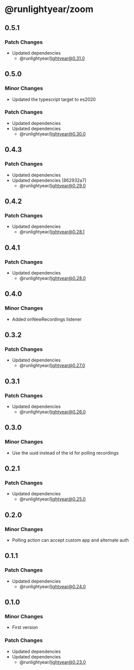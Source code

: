# @runlightyear/zoom

## 0.5.1

### Patch Changes

- Updated dependencies
  - @runlightyear/lightyear@0.31.0

## 0.5.0

### Minor Changes

- Updated the typescript target to es2020

### Patch Changes

- Updated dependencies
- Updated dependencies
  - @runlightyear/lightyear@0.30.0

## 0.4.3

### Patch Changes

- Updated dependencies
- Updated dependencies [862932a7]
  - @runlightyear/lightyear@0.29.0

## 0.4.2

### Patch Changes

- Updated dependencies
  - @runlightyear/lightyear@0.28.1

## 0.4.1

### Patch Changes

- Updated dependencies
  - @runlightyear/lightyear@0.28.0

## 0.4.0

### Minor Changes

- Added onNewRecordings listener

## 0.3.2

### Patch Changes

- Updated dependencies
  - @runlightyear/lightyear@0.27.0

## 0.3.1

### Patch Changes

- Updated dependencies
  - @runlightyear/lightyear@0.26.0

## 0.3.0

### Minor Changes

- Use the uuid instead of the id for polling recordings

## 0.2.1

### Patch Changes

- Updated dependencies
  - @runlightyear/lightyear@0.25.0

## 0.2.0

### Minor Changes

- Polling action can accept custom app and alternate auth

## 0.1.1

### Patch Changes

- Updated dependencies
  - @runlightyear/lightyear@0.24.0

## 0.1.0

### Minor Changes

- First version

### Patch Changes

- Updated dependencies
- Updated dependencies
  - @runlightyear/lightyear@0.23.0
